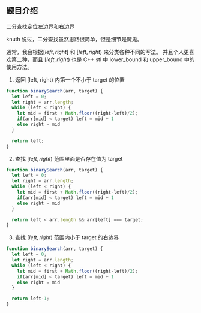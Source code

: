  
 
 
## 题目介绍
二分查找定位左边界和右边界

knuth 说过，二分查找虽然思路很简单，但是细节是魔鬼。

通常，我会根据$[left, right]$ 和 $[left,right)$ 来分类各种不同的写法。
并且个人更喜欢第二种，而且 $[left, right)$ 也是 C++ stl 中 lower_bound 和 upper_bound 中的使用方法。

1. 返回 [left, right) 内第一个不小于 target 的位置
```javascript
function binarySearch(arr, target) {
  let left = 0;
  let right = arr.length;
  while (left < right) {
    let mid = first + Math.floor((right-left)/2);
    if(arr[mid] < target) left = mid + 1
    else right = mid
  }

  return left;
}
```

2. 查找 $[left, right)$ 范围里面是否存在值为 target 
```javascript
function binarySearch(arr, target) {
  let left = 0;
  let right = arr.length;
  while (left < right) {
    let mid = first + Math.floor((right-left)/2);
    if(arr[mid] < target) left = mid + 1
    else right = mid
  }

  return left < arr.length && arr[left] === target;
}
```

3. 查找 $[left, right)$ 范围内小于 target 的右边界
```javascript
function binarySearch(arr, target) {
  let left = 0;
  let right = arr.length;
  while (left < right) {
    let mid = first + Math.floor((right-left)/2);
    if(arr[mid] < target) left = mid + 1
    else right = mid
  }

  return left-1;
}
```
